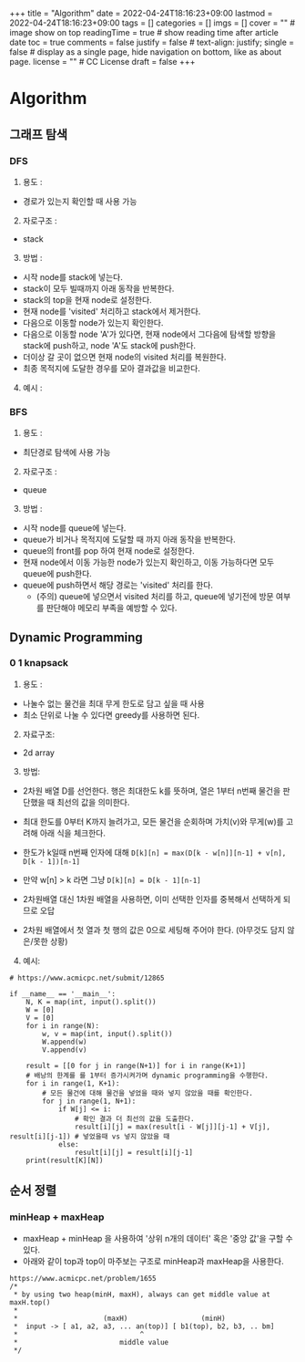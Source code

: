 +++
title = "Algorithm"
date = 2022-04-24T18:16:23+09:00
lastmod = 2022-04-24T18:16:23+09:00
tags = []
categories = []
imgs = []
cover = ""  # image show on top
readingTime = true  # show reading time after article date
toc = true
comments = false
justify = false  # text-align: justify;
single = false  # display as a single page, hide navigation on bottom, like as about page.
license = ""  # CC License
draft = false
+++

# Algorithm

## 그래프 탐색
### DFS
1. 용도 :
  - 경로가 있는지 확인할 때 사용 가능
2. 자로구조 :
  - stack
3. 방법 :
  - 시작 node를 stack에 넣는다.
  - stack이 모두 빌때까지 아래 동작을 반복한다.
  - stack의 top을 현재 node로 설정한다.
  - 현재 node를 'visited' 처리하고 stack에서 제거한다.
  - 다음으로 이동할 node가 있는지 확인한다.
  - 다음으로 이동할 node 'A'가 있다면, 현재 node에서 그다음에 탐색할 방향을 stack에 push하고, node 'A'도 stack에 push한다.
  - 더이상 갈 곳이 없으면 현재 node의 visited 처리를 복원한다.
  - 최종 목적지에 도달한 경우를 모아 결과값을 비교한다.
4. 예시 :


### BFS
1. 용도 :
  - 최단경로 탐색에 사용 가능
2. 자로구조 :
  - queue
3. 방법 :
  - 시작 node를 queue에 넣는다.
  - queue가 비거나 목적지에 도달할 때 까지 아래 동작을 반복한다.
  - queue의 front를 pop 하여 현재 node로 설정한다.
  - 현재 node에서 이동 가능한 node가 있는지 확인하고, 이동 가능하다면 모두 queue에 push한다.
  - queue에 push하면서 해당 경로는 'visited' 처리를 한다.
    - (주의) queue에 넣으면서 visited 처리를 하고, queue에 넣기전에 방문 여부를 판단해야 메모리 부족을 예방할 수 있다.

## Dynamic Programming

### 0 1 knapsack
1. 용도 :
  - 나눌수 없는 물건을 최대 무게 한도로 담고 싶을 때 사용
  - 최소 단위로 나눌 수 있다면 greedy를 사용하면 된다.
2. 자료구조:
  - 2d array
3. 방법:
  - 2차원 배열 D를 선언한다. 행은 최대한도 k를 뜻하며, 열은 1부터 n번째 물건을 판단했을 때 최선의 값을 의미한다.
  - 최대 한도를 0부터 K까지 늘려가고, 모든 물건을 순회하며 가치(v)와 무게(w)를 고려해 아래 식을 체크한다.
  - 한도가 k일때 n번째 인자에 대해 `D[k][n] = max(D[k - w[n]][n-1] + v[n], D[k - 1])[n-1]`
  - 만약 w[n] > k 라면 그냥 `D[k][n] = D[k - 1][n-1]`

  - 2차원배열 대신 1차원 배열을 사용하면, 이미 선택한 인자를 중복해서 선택하게 되므로 오답
  - 2차원 배열에서 첫 열과 첫 행의 값은 0으로 세팅해 주어야 한다. (아무것도 담지 않은/못한 상황)

4. 예시:

```
# https://www.acmicpc.net/submit/12865

if __name__ == '__main__':
    N, K = map(int, input().split())
    W = [0]
    V = [0]
    for i in range(N):
        w, v = map(int, input().split())
        W.append(w)
        V.append(v)

    result = [[0 for j in range(N+1)] for i in range(K+1)]
    # 배낭의 한계를 를 1부터 증가시켜가며 dynamic programming을 수행한다.
    for i in range(1, K+1):
        # 모든 물건에 대해 물건을 넣었을 때와 넣지 않았을 때를 확인한다.
        for j in range(1, N+1):
            if W[j] <= i:
                # 확인 결과 더 최선의 값을 도출한다.
                result[i][j] = max(result[i - W[j]][j-1] + V[j], result[i][j-1]) # 넣었을때 vs 넣지 않았을 때
            else:
                result[i][j] = result[i][j-1]
    print(result[K][N])
```

## 순서 정렬
### minHeap + maxHeap
- maxHeap + minHeap 을 사용하여 '상위 n개의 데이터' 혹은 '중앙 값'을 구할 수 있다.
- 아래와 같이 top과 top이 마주보는 구조로 minHeap과 maxHeap을 사용한다.
```
https://www.acmicpc.net/problem/1655
/*
 * by using two heap(minH, maxH), always can get middle value at maxH.top()
 *
 *                     (maxH)                  (minH)
 *  input -> [ a1, a2, a3, ... an(top)] [ b1(top), b2, b3, .. bm]
 *                              ^
 *                         middle value
 */
```
